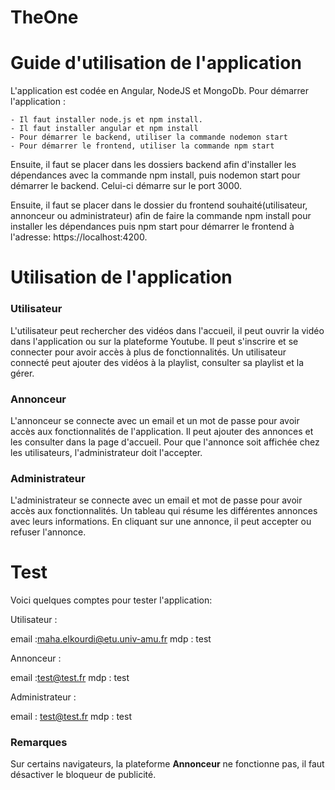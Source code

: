 # TheOne

# Guide d'utilisation de l'application 

L'application est codée en Angular, NodeJS et MongoDb. 
Pour démarrer l'application :

	- Il faut installer node.js et npm install.
	- Il faut installer angular et npm install
	- Pour démarrer le backend, utiliser la commande nodemon start
	- Pour démarrer le frontend, utiliser la commande npm start


Ensuite, il faut se placer dans les dossiers backend afin d'installer les dépendances avec la commande npm install, puis nodemon start pour démarrer le backend. Celui-ci démarre sur le port 3000.

Ensuite, il faut se placer dans le dossier du frontend souhaité(utilisateur, annonceur ou administrateur) afin de faire la commande npm install pour installer les dépendances puis npm start pour démarrer le frontend à l'adresse: https://localhost:4200.

# Utilisation de l'application

### Utilisateur 
L'utilisateur peut rechercher des vidéos dans l'accueil, il peut ouvrir la vidéo dans l'application ou sur la plateforme Youtube. 
Il peut s'inscrire et se connecter pour avoir accès à plus de fonctionnalités. 
Un utilisateur connecté peut ajouter des vidéos à la playlist, consulter sa playlist et la gérer. 

### Annonceur 
L'annonceur se connecte avec un email et un mot de passe pour avoir accès aux fonctionnalités de l'application. Il peut ajouter des annonces et les consulter dans la page d'accueil. Pour que l'annonce soit affichée chez les utilisateurs, l'administrateur doit l'accepter. 

### Administrateur 
L'administrateur se connecte avec un email et mot de passe pour avoir accès aux fonctionnalités. Un tableau qui résume les différentes annonces avec leurs informations. En cliquant sur une annonce, il peut accepter ou refuser l'annonce. 

# Test
Voici quelques comptes pour tester l'application: 

Utilisateur : 

email :maha.elkourdi@etu.univ-amu.fr
mdp : test

Annonceur : 

email :test@test.fr 
mdp : test 

Administrateur : 

email : test@test.fr 
mdp : test

### Remarques 
Sur certains navigateurs, la plateforme **Annonceur** ne fonctionne pas, il faut désactiver le bloqueur de publicité. 
	

